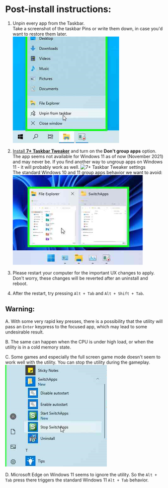 # Post-install instructions:

1. Unpin every app from the Taskbar.  
Take a screenshot of the taskbar Pins or write them down, in case you'd want to restore them later.  
![Unpin from the taskbar](/_docs/_assets/01_Taskbar.png?raw=true "Unpin from the taskbar")

2. [Install **7+ Taskbar Tweaker**](https://rammichael.com/7-taskbar-tweaker) and turn on the **Don't group apps** option.  
The app seems not available for Windows 11 as of now (November 2021) and may never be. If you find another way to ungroup apps on Windows 11 - it will probably work as well.
![7+ Taskbar Tweaker settings](/../assets/readme/7tt.png?raw=true "7+ Taskbar Tweaker settings")  
The standard Windows 10 and 11 group apps behavior we want to avoid:  
![No ungroup on Windows 11](/_docs/_assets/03_NoUngroup.png?raw=true "No ungroup on Windows 11")

3. Please restart your computer for the important UX changes to apply.  
Don't worry, these changes will be reverted after an uninstall and reboot.

4. After the restart, try pressing `Alt + Tab` and `Alt + Shift + Tab`.

## Warning:

A. With some very rapid key presses, there is a possibility that the utility will pass an `Enter` keypress to the focused app, which may lead to some undesirable result.

B. The same can happen when the CPU is under high load, or when the utility is in a cold memory state.

C. Some games and especially the full screen game mode doesn't seem to work well with the utility. You can stop the utility during the gameplay.  
![Stop from the Start Menu](/_docs/_assets/02_StartMenu.png?raw=true "Stop from the Start Menu")

D. Microsoft Edge on Windows 11 seems to ignore the utility. So the `Alt + Tab` press there triggers the standard Windows 11 `Alt + Tab` behavior.
